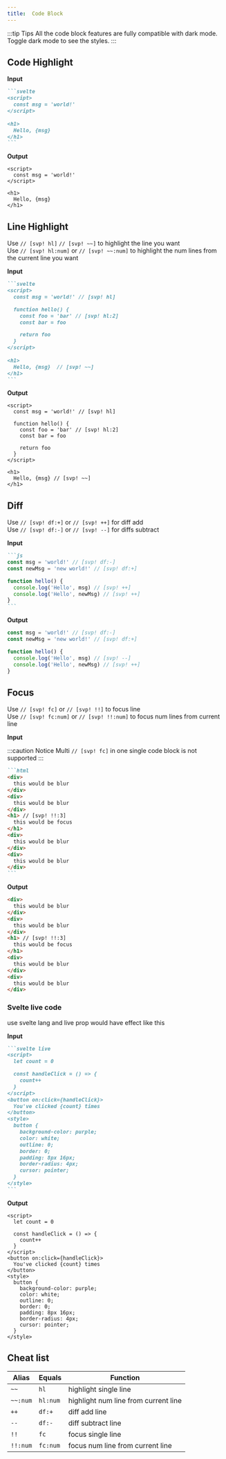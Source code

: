 ```yaml
---
title:  Code Block
---
```


:::tip Tips
All the code block features are fully compatible with dark mode.  
Toggle dark mode to see the styles.
:::

## Code Highlight

**Input**

````md
```svelte
<script>
  const msg = 'world!'
</script>
  
<h1>
  Hello, {msg}
</h1>
```
````

**Output**

```svelte
<script>
  const msg = 'world!'
</script>
  
<h1>
  Hello, {msg}
</h1>
```

## Line Highlight

Use `// [svp! hl]` `// [svp! ~~]`  to highlight the line you want  
Use `// [svp! hl:num]` or `// [svp! ~~:num]` to highlight the num lines from the current line you want

**Input**

````md
```svelte
<script>
  const msg = 'world!' // [svp! hl]

  function hello() {
    const foo = 'bar' // [svp! hl:2]
    const bar = foo

    return foo
  }
</script>
  
<h1>
  Hello, {msg}  // [svp! ~~]
</h1>
```
````

**Output**

```svelte
<script>
  const msg = 'world!' // [svp! hl]

  function hello() {
    const foo = 'bar' // [svp! hl:2]
    const bar = foo

    return foo
  }
</script>
  
<h1>
  Hello, {msg} // [svp! ~~]
</h1>
```

## Diff

Use `// [svp! df:+]` or `// [svp! ++]` for diff add  
Use `// [svp! df:-]` or `// [svp! --]` for diffs subtract

**Input**

````md
```js
const msg = 'world!' // [svp! df:-]
const newMsg = 'new world!' // [svp! df:+]

function hello() {
  console.log('Hello', msg) // [svp! ++]
  console.log('Hello', newMsg) // [svp! ++]
}
```
````

**Output**

```js
const msg = 'world!' // [svp! df:-]
const newMsg = 'new world!' // [svp! df:+]

function hello() {
  console.log('Hello', msg) // [svp! --]
  console.log('Hello', newMsg) // [svp! ++]
}
```

## Focus

Use `// [svp! fc]` or `// [svp! !!]` to focus line  
Use `// [svp! fc:num]` or `// [svp! !!:num]` to focus num lines from current line

**Input**

:::caution Notice
Multi `// [svp! fc]` in one single code block is not supported
:::

````md
```html
<div>
  this would be blur
</div>
<div>
  this would be blur
</div>
<h1> // [svp! !!:3]
  this would be focus
</h1>
<div>
  this would be blur
</div>
<div>
  this would be blur
</div>
```
````

**Output**

```html
<div>
  this would be blur
</div>
<div>
  this would be blur
</div>
<h1> // [svp! !!:3]
  this would be focus
</h1>
<div>
  this would be blur
</div>
<div>
  this would be blur
</div>
```

### Svelte live code

use svelte lang and live prop would have effect like this

**Input**

````md
```svelte live
<script>
  let count = 0

  const handleClick = () => {
    count++
  }
</script>
<button on:click={handleClick}>
  You've clicked {count} times
</button>
<style>
  button {
    background-color: purple;
    color: white;
    outline: 0;
    border: 0;
    padding: 8px 16px;
    border-radius: 4px;
    cursor: pointer;
  }
</style>
```
````

**Output**

```svelte live
<script>
  let count = 0

  const handleClick = () => {
    count++
  }
</script>
<button on:click={handleClick}>
  You've clicked {count} times
</button>
<style>
  button {
    background-color: purple;
    color: white;
    outline: 0;
    border: 0;
    padding: 8px 16px;
    border-radius: 4px;
    cursor: pointer;
  }
</style>
```

## Cheat list

| Alias    | Equals   | Function                             |
| -------- | -------- | ------------------------------------ |
| `~~`     | `hl`     | highlight single line                |
| `~~:num` | `hl:num` | highlight num line from current line |
| `++`     | `df:+`   | diff add line                        |
| `--`     | `df:-`   | diff subtract line                   |
| `!!`     | `fc`     | focus single line                    |
| `!!:num` | `fc:num` | focus num line from current line     |